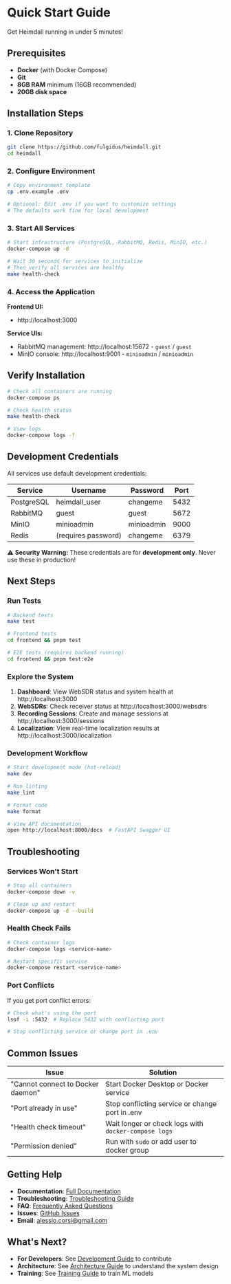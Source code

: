# Quick Start Guide

Get Heimdall running in under 5 minutes!

## Prerequisites

- **Docker** (with Docker Compose)
- **Git**
- **8GB RAM** minimum (16GB recommended)
- **20GB disk space**

## Installation Steps

### 1. Clone Repository

```bash
git clone https://github.com/fulgidus/heimdall.git
cd heimdall
```

### 2. Configure Environment

```bash
# Copy environment template
cp .env.example .env

# Optional: Edit .env if you want to customize settings
# The defaults work fine for local development
```

### 3. Start All Services

```bash
# Start infrastructure (PostgreSQL, RabbitMQ, Redis, MinIO, etc.)
docker-compose up -d

# Wait 30 seconds for services to initialize
# Then verify all services are healthy
make health-check
```

### 4. Access the Application

**Frontend UI:**
- http://localhost:3000

**Service UIs:**
- RabbitMQ management: http://localhost:15672 - `guest` / `guest`
- MinIO console: http://localhost:9001 - `minioadmin` / `minioadmin`

## Verify Installation

```bash
# Check all containers are running
docker-compose ps

# Check health status
make health-check

# View logs
docker-compose logs -f
```

## Development Credentials

All services use default development credentials:

| Service | Username | Password | Port |
|---------|----------|----------|------|
| PostgreSQL | heimdall_user | changeme | 5432 |
| RabbitMQ | guest | guest | 5672 |
| MinIO | minioadmin | minioadmin | 9000 |
| Redis | (requires password) | changeme | 6379 |

⚠️ **Security Warning:** These credentials are for **development only**. Never use these in production!

## Next Steps

### Run Tests

```bash
# Backend tests
make test

# Frontend tests
cd frontend && pnpm test

# E2E tests (requires backend running)
cd frontend && pnpm test:e2e
```

### Explore the System

1. **Dashboard**: View WebSDR status and system health at http://localhost:3000
2. **WebSDRs**: Check receiver status at http://localhost:3000/websdrs
3. **Recording Sessions**: Create and manage sessions at http://localhost:3000/sessions
4. **Localization**: View real-time localization results at http://localhost:3000/localization

### Development Workflow

```bash
# Start development mode (hot-reload)
make dev

# Run linting
make lint

# Format code
make format

# View API documentation
open http://localhost:8000/docs  # FastAPI Swagger UI
```

## Troubleshooting

### Services Won't Start

```bash
# Stop all containers
docker-compose down -v

# Clean up and restart
docker-compose up -d --build
```

### Health Check Fails

```bash
# Check container logs
docker-compose logs <service-name>

# Restart specific service
docker-compose restart <service-name>
```

### Port Conflicts

If you get port conflict errors:

```bash
# Check what's using the port
lsof -i :5432  # Replace 5432 with conflicting port

# Stop conflicting service or change port in .env
```

## Common Issues

| Issue | Solution |
|-------|----------|
| "Cannot connect to Docker daemon" | Start Docker Desktop or Docker service |
| "Port already in use" | Stop conflicting service or change port in .env |
| "Health check timeout" | Wait longer or check logs with `docker-compose logs` |
| "Permission denied" | Run with `sudo` or add user to docker group |

## Getting Help

- **Documentation**: [Full Documentation](index.md)
- **Troubleshooting**: [Troubleshooting Guide](troubleshooting_guide.md)
- **FAQ**: [Frequently Asked Questions](FAQ.md)
- **Issues**: [GitHub Issues](https://github.com/fulgidus/heimdall/issues)
- **Email**: alessio.corsi@gmail.com

## What's Next?

- **For Developers**: See [Development Guide](DEVELOPMENT.md) to contribute
- **Architecture**: See [Architecture Guide](ARCHITECTURE.md) to understand the system design
- **Training**: See [Training Guide](TRAINING.md) to train ML models
